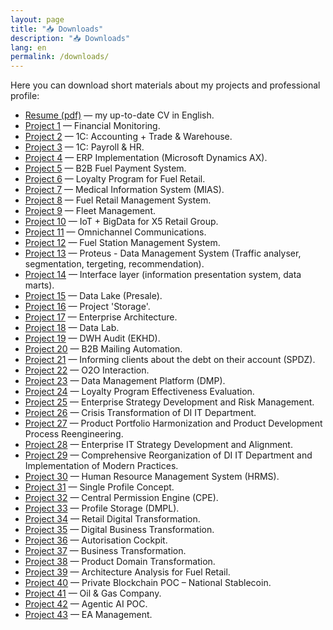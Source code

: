 ```yaml
---
layout: page
title: "📥 Downloads"
description: "📥 Downloads"
lang: en
permalink: /downloads/
---
```


Here you can download short materials about my projects and professional profile:

<ul>
  <li><a href="/downloads/resume.pdf" target="_blank">Resume (pdf)</a> — my up-to-date CV in English.</li>
  <li><a href="/downloads/01.pdf" target="_blank">Project 1</a> — Financial Monitoring.</li>
  <li><a href="/downloads/02.pdf" target="_blank">Project 2</a> — 1С: Accounting + Trade & Warehouse.</li>
  <li><a href="/downloads/03.pdf" target="_blank">Project 3</a> — 1С: Payroll & HR.</li>
  <li><a href="/downloads/04.pdf" target="_blank">Project 4</a> — ERP Implementation (Microsoft Dynamics AX).</li>
  <li><a href="/downloads/05.pdf" target="_blank">Project 5</a> — B2B Fuel Payment System.</li>
  <li><a href="/downloads/06.pdf" target="_blank">Project 6</a> — Loyalty Program for Fuel Retail.</li>
  <li><a href="/downloads/07.pdf" target="_blank">Project 7</a> — Medical Information System (MIAS).</li>
  <li><a href="/downloads/08.pdf" target="_blank">Project 8</a> — Fuel Retail Management System.</li>
  <li><a href="/downloads/09.pdf" target="_blank">Project 9</a> — Fleet Management.</li>
  <li><a href="/downloads/10.pdf" target="_blank">Project 10</a> — IoT + BigData for X5 Retail Group.</li>
  <li><a href="/downloads/11.pdf" target="_blank">Project 11</a> — Omnichannel Communications.</li>
  <li><a href="/downloads/12.pdf" target="_blank">Project 12</a> — Fuel Station Management System.</li>
  <li><a href="/downloads/13.pdf" target="_blank">Project 13</a> — Proteus - Data Management System (Traffic analyser, segmentation, tergeting, recommendation).</li>
  <li><a href="/downloads/14.pdf" target="_blank">Project 14</a> — Interface layer (information presentation system, data marts).</li>
  <li><a href="/downloads/15.pdf" target="_blank">Project 15</a> — Data Lake (Presale).</li>
  <li><a href="/downloads/16.pdf" target="_blank">Project 16</a> — Project 'Storage'.</li>
  <li><a href="/downloads/17.pdf" target="_blank">Project 17</a> — Enterprise Architecture.</li>
  <li><a href="/downloads/18.pdf" target="_blank">Project 18</a> — Data Lab.</li>
  <li><a href="/downloads/19.pdf" target="_blank">Project 19</a> — DWH Audit (EKHD).</li>
  <li><a href="/downloads/20.pdf" target="_blank">Project 20</a> — B2B Mailing Automation.</li>
  <li><a href="/downloads/21.pdf" target="_blank">Project 21</a> — Informing clients about the debt on their account (SPDZ).</li>
  <li><a href="/downloads/22.pdf" target="_blank">Project 22</a> — O2O Interaction.</li>
  <li><a href="/downloads/23.pdf" target="_blank">Project 23</a> — Data Management Platform (DMP).</li>
  <li><a href="/downloads/24.pdf" target="_blank">Project 24</a> — Loyalty Program Effectiveness Evaluation.</li>
  <li><a href="/downloads/25.pdf" target="_blank">Project 25</a> — Enterprise Strategy Development and Risk Management.</li>
  <li><a href="/downloads/26.pdf" target="_blank">Project 26</a> — Crisis Transformation of DI IT Department.</li>
  <li><a href="/downloads/27.pdf" target="_blank">Project 27</a> — Product Portfolio Harmonization and Product Development Process Reengineering.</li>
  <li><a href="/downloads/28.pdf" target="_blank">Project 28</a> — Enterprise IT Strategy Development and Alignment.</li>
  <li><a href="/downloads/29.pdf" target="_blank">Project 29</a> — Comprehensive Reorganization of DI IT Department and Implementation of Modern Practices.</li>
  <li><a href="/downloads/30.pdf" target="_blank">Project 30</a> — Human Resource Management System (HRMS).</li>
  <li><a href="/downloads/31.pdf" target="_blank">Project 31</a> — Single Profile Concept.</li>
  <li><a href="/downloads/32.pdf" target="_blank">Project 32</a> — Central Permission Engine (CPE).</li>
  <li><a href="/downloads/33.pdf" target="_blank">Project 33</a> — Profile Storage (DMPL).</li>
  <li><a href="/downloads/34.pdf" target="_blank">Project 34</a> — Retail Digital Transformation.</li>
  <li><a href="/downloads/35.pdf" target="_blank">Project 35</a> — Digital Business Transformation.</li>
  <li><a href="/downloads/36.pdf" target="_blank">Project 36</a> — Autorisation Cockpit.</li>
  <li><a href="/downloads/37.pdf" target="_blank">Project 37</a> — Business Transformation.</li>
  <li><a href="/downloads/38.pdf" target="_blank">Project 38</a> — Product Domain Transformation.</li>
  <li><a href="/downloads/39.pdf" target="_blank">Project 39</a> — Architecture Analysis for Fuel Retail.</li>
  <li><a href="/downloads/40.pdf" target="_blank">Project 40</a> — Private Blockchain POC – National Stablecoin.</li>
  <li><a href="/downloads/41.pdf" target="_blank">Project 41</a> — Oil & Gas Company.</li>
  <li><a href="/downloads/42.pdf" target="_blank">Project 42</a> — Agentic AI POC.</li>
  <li><a href="/downloads/43.pdf" target="_blank">Project 43</a> — EA Management.</li>
</ul>

